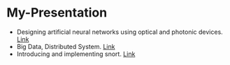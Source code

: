 # My-Presentation
- Designing artificial neural networks using optical and photonic devices. [Link](https://prezi.com/view/zSRaic3xynEFMyUnRHZX/)
- Big Data, Distributed System. [Link](https://prezi.com/view/8mjqgwmR7C19YznRikW1/)
- Introducing and implementing snort. [Link](https://prezi.com/view/8mjqgwmR7C19YznRikW1/)
